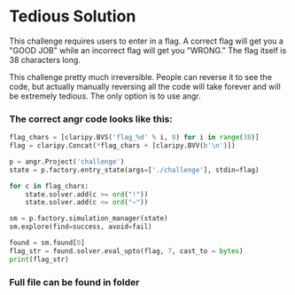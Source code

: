# Tedious Solution

This challenge requires users to enter in a flag. A correct flag will get you a "GOOD JOB" while an incorrect flag will get you "WRONG." The flag itself is 38 characters long.

This challenge pretty much irreversible. People can reverse it to see the code, but actually manually reversing all the code will take forever and will be extremely tedious. The only option is to use angr.  

### The correct angr code looks like this:

```python
flag_chars = [claripy.BVS('flag_%d' % i, 8) for i in range(38)]
flag = claripy.Concat(*flag_chars + [claripy.BVV(b'\n')])

p = angr.Project('challenge')
state = p.factory.entry_state(args=['./challenge'], stdin=flag)

for c in flag_chars:
    state.solver.add(c >= ord("!"))
    state.solver.add(c <= ord("~"))

sm = p.factory.simulation_manager(state)
sm.explore(find=success, avoid=fail)

found = sm.found[0]
flag_str = found.solver.eval_upto(flag, 7, cast_to = bytes)
print(flag_str)
```

### Full file can be found in folder
